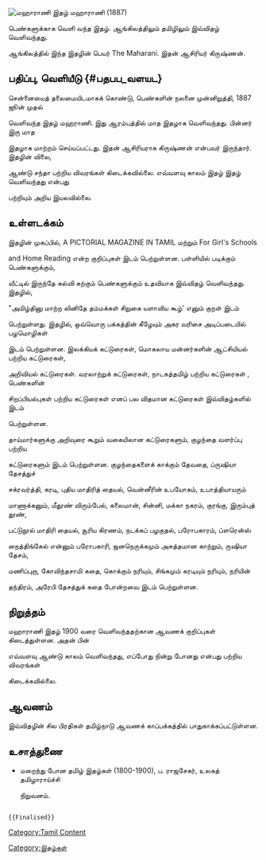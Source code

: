 ![மஹாராணி இதழ்](Maharani_Magazine.jpg "மஹாராணி இதழ்") மஹாராணி (1887)
பெண்களுக்காக வெளி வந்த இதழ். ஆங்கிலத்திலும் தமிழிலும் இவ்விதழ் வெளிவந்தது.
ஆங்கிலத்தில் இந்த இதழின் பெயர் The Maharani. இதன் ஆசிரியர் கிருஷ்ணன்.

## பதிப்பு, வெளியீடு {#பதபப_வளயட}

சென்னையைத் தலைமையிடமாகக் கொண்டு, பெண்களின் நலனை முன்னிறுத்தி, 1887 ஜூன் முதல்
வெளிவந்த இதழ் மஹராணி. இது ஆரம்பத்தில் மாத இதழாக வெளிவந்தது. பின்னர் இரு மாத
இதழாக மாற்றம் செய்யப்பட்டது. இதன் ஆசிரியராக கிருஷ்ணன் என்பவர் இருந்தார். இதழின் விலை,
ஆண்டு சந்தா பற்றிய விவரங்கள் கிடைக்கவில்லை. எவ்வளவு காலம் இதழ் இதழ் வெளிவந்தது என்பது
பற்றியும் அறிய இயலவில்லை.

## உள்ளடக்கம்

இதழின் முகப்பில், A PICTORIAL MAGAZINE IN TAMIL மற்றும் For Girl\'s Schools
and Home Reading என்ற குறிப்புகள் இடம் பெற்றுள்ளன. பள்ளியில் படிக்கும் பெண்களுக்கும்,
வீட்டில் இருந்தே கல்வி கற்கும் பெண்களுக்கும் உதவியாக இவ்விதழ் வெளிவந்தது. இதழில்,
"அமிழ்தினு மாற்ற லினிதே தம்மக்கள் சிறுகை யளாவிய கூழ்\' எனும் குறள் இடம்
பெற்றுள்ளது. இதழில், ஒவ்வொரு பக்கத்தின் கீழேயும் அகர வரிசை அடிப்படையில் பழமொழிகள்
இடம் பெற்றுள்ளன. இலக்கியக் கட்டுரைகள், மொகலாய மன்னர்களின் ஆட்சியியல் பற்றிய கட்டுரைகள்,
அறிவியல் கட்டுரைகள். வரலாற்றுக் கட்டுரைகள், நாடகத்தமிழ் பற்றிய கட்டுரைகள் , பெண்களின்
சிறப்பியல்புகள் பற்றிய கட்டுரைகள் எனப் பல விதமான கட்டுரைகள் இவ்விதழ்களில் இடம்
பெற்றுள்ளன.

தாய்மார்களுக்கு அறிவுரை கூறும் வகையிலான கட்டுரைகளும், குழந்தை வளர்ப்பு பற்றிய
கட்டுரைகளும் இடம் பெற்றுள்ளன. குழந்தைகளைக் காக்கும் தேவதை, ப்ருஷியா தேசத்துச்
சக்ரவர்த்தி, கரடி, புதிய மாதிரித் தையல், வென்னீரின் உபயோகம், உபாத்தியாயரும்
மாணாக்கனும், மீதூண் விரும்பேல், கலைமான், சின்னி, மக்கா நகரம், குரங்கு, இரும்புத் தூண்,
பட்டுநூல் மாதிரி தையல், சூரிய கிரணம், நடக்கப் பழகுதல், பரோபகாரம், ப்ளரென்ஸ்
நைத்திங்கேல் என்னும் பரோபகாரி, ஜனநெருக்கமும் அசுத்தமான காற்றும், ருஷியா தேசம்,
மணிப்புறா, கோவிந்தசாமி கதை, கொக்கும் நரியும், சிங்கமும் கரடியும் நரியும், நரியின்
தந்திரம், அரேபி தேசத்துக் கதை போன்றவை இடம் பெற்றுள்ளன.

## நிறுத்தம்

மஹாராணி இதழ் 1900 வரை வெளிவந்ததற்கான ஆவணக் குறிப்புகள் கிடைத்துள்ளன. அதன் பின்
எவ்வளவு ஆண்டு காலம் வெளிவந்தது, எப்போது நின்று போனது என்பது பற்றிய விவரங்கள்
கிடைக்கவில்லை.

## ஆவணம்

இவ்விதழின் சில பிரதிகள் தமிழ்நாடு ஆவணக் காப்பக்கத்தில் பாதுகாக்கப்பட்டுள்ளன.

## உசாத்துணை

-   மறைந்து போன தமிழ் இதழ்கள் (1800-1900), ப. ராஜசேகர், உலகத் தமிழாராய்ச்சி
    நிறுவனம்.

```{=mediawiki}
{{Finalised}}
```
[Category:Tamil Content](Category:Tamil_Content "wikilink")
[Category:இதழ்கள்](Category:இதழ்கள் "wikilink")
